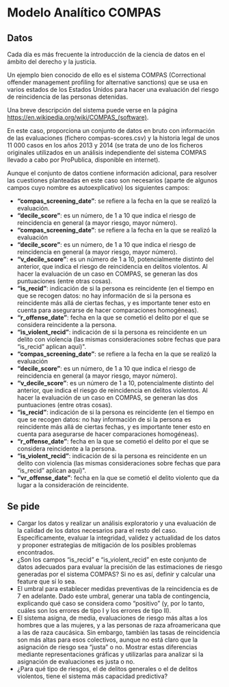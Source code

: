 # Modelo Analítico COMPAS

## Datos

Cada día es más frecuente la introducción de la ciencia de datos en el ámbito del derecho y la justicia.

Un ejemplo bien conocido de ello es el sistema COMPAS (Correctional offender management profiling for alternative sanctions) que se usa en varios estados de los Estados Unidos para hacer una evaluación del riesgo de reincidencia de las personas detenidas.

Una breve descripción del sistema puede verse en la página https://en.wikipedia.org/wiki/COMPAS_(software).

En este caso, proporciona un conjunto de datos en bruto con información de las evaluaciones (fichero compas-scores.csv) y la historia legal de unos 11 000 casos en los años 2013 y 2014 (se trata de uno de los ficheros originales utilizados en un análisis independiente del sistema COMPAS llevado a cabo por ProPublica, disponible en internet).

Aunque el conjunto de datos contiene información adicional, para resolver las cuestiones planteadas en este caso son necesarios (aparte de algunos campos cuyo nombre es autoexplicativo) los siguientes campos:

* **“compas_screening_date”**: se refiere a la fecha en la que se realizó la evaluación.
* **“decile_score”**: es un número, de 1 a 10 que indica el riesgo de reincidencia en general (a mayor riesgo, mayor número).
* **“compas_screening_date”**: se refiere a la fecha en la que se realizó la evaluación
* **“decile_score”**: es un número, de 1 a 10 que indica el riesgo de reincidencia en general (a mayor riesgo, mayor número).
* **“v_decile_score”**: es un número de 1 a 10, potencialmente distinto del anterior, que indica el riesgo de reincidencia en delitos violentos. Al hacer la evaluación de un caso en COMPAS, se generan las dos puntuaciones (entre otras cosas).
* **“is_recid”**: indicación de si la persona es reincidente (en el tiempo en que se recogen datos: no hay información de si la persona es reincidente más allá de ciertas fechas, y es importante tener esto en cuenta para asegurarse de hacer comparaciones homogéneas).
* **“r_offense_date”**: fecha en la que se cometió el delito por el que se considera reincidente a la persona.
* **“is_violent_recid”**: indicación de si la persona es reincidente en un delito con violencia (las mismas consideraciones sobre fechas que para “is_recid” aplican aquí)".
* **“compas_screening_date”**: se refiere a la fecha en la que se realizó la evaluación
* **“decile_score”**: es un número, de 1 a 10 que indica el riesgo de reincidencia en general (a mayor riesgo, mayor número).
* **“v_decile_score”**: es un número de 1 a 10, potencialmente distinto del anterior, que indica el riesgo de reincidencia en delitos violentos. Al hacer la evaluación de un caso en COMPAS, se generan las dos puntuaciones (entre otras cosas).
* **“is_recid”**: indicación de si la persona es reincidente (en el tiempo en que se recogen datos: no hay información de si la persona es reincidente más allá de ciertas fechas, y es importante tener esto en cuenta para asegurarse de hacer comparaciones homogéneas).
* **“r_offense_date”**: fecha en la que se cometió el delito por el que se considera reincidente a la persona.
* **“is_violent_recid”**: indicación de si la persona es reincidente en un delito con violencia (las mismas consideraciones sobre fechas que para “is_recid” aplican aquí)".
* **“vr_offense_date”**: fecha en la que se cometió el delito violento que da lugar a la consideración de reincidente.

## Se pide

* Cargar los datos y realizar un análisis exploratorio y una evaluación de la calidad de los datos necesarios para el resto del caso. Específicamente, evaluar la integridad, validez y actualidad de los datos y proponer estrategias de mitigación de los posibles problemas encontrados.
* ¿Son los campos “is_recid” e “is_violent_recid” en este conjunto de datos adecuados para evaluar la precisión de las estimaciones de riesgo generadas por el sistema COMPAS? Si no es así, definir y calcular una feature que sí lo sea.
* El umbral para establecer medidas preventivas de la reincidencia es de 7 en adelante. Dado este umbral, generar una tabla de contingencia, explicando qué caso se considera como “positivo” (y, por lo tanto, cuáles son los errores de tipo I y los errores de tipo II).
* El sistema asigna, de media, evaluaciones de riesgo más altas a los hombres que a las mujeres, y a las personas de raza afroamericana que a las de raza caucásica. Sin embargo, también las tasas de reincidencia son más altas para esos colectivos, aunque no está claro que la asignación de riesgo sea “justa” o no. Mostrar estas diferencias mediante representaciones gráficas y utilizarlas para analizar si la asignación de evaluaciones es justa o no. 
* ¿Para qué tipo de riesgos, el de delitos generales o el de delitos violentos, tiene el sistema más capacidad predictiva?
